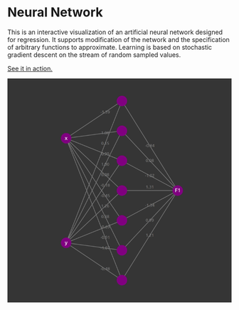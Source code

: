 Neural Network
=============

This is an interactive visualization of an artificial neural network designed for regression. It supports modification of the network and the specification of arbitrary functions to approximate. Learning is based on stochastic gradient descent on the stream of random sampled values. 

[See it in action.](https://zongzhengli.github.io/neural-network)

![Demo image](image.png)
